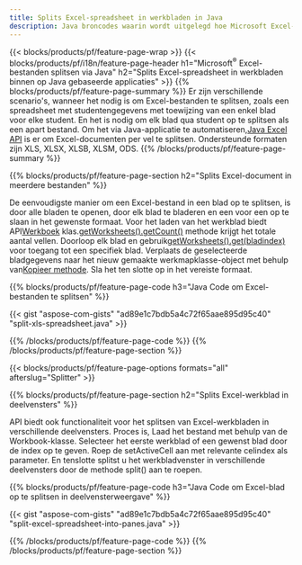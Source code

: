 ```yaml
---
title: Splits Excel-spreadsheet in werkbladen in Java
description: Java broncodes waarin wordt uitgelegd hoe Microsoft Excel-bestanden in meerdere documenten kunnen worden gesplitst met behulp van de Java Excel-bibliotheek
---
```

{{< blocks/products/pf/feature-page-wrap >}}
{{< blocks/products/pf/i18n/feature-page-header h1="Microsoft<sup>&reg;</sup> Excel-bestanden splitsen via Java" h2="Splits Excel-spreadsheet in werkbladen binnen op Java gebaseerde applicaties" >}}
{{% blocks/products/pf/feature-page-summary %}}
 Er zijn verschillende scenario's, wanneer het nodig is om Excel-bestanden te splitsen, zoals een spreadsheet met studentengegevens met toewijzing van een enkel blad voor elke student. En het is nodig om elk blad qua student op te splitsen als een apart bestand. Om het via Java-applicatie te automatiseren,[Java Excel API](/cells/nl/java/) is er om Excel-documenten per vel te splitsen. Ondersteunde formaten zijn XLS, XLSX, XLSB, XLSM, ODS.
{{% /blocks/products/pf/feature-page-summary %}}

{{% blocks/products/pf/feature-page-section h2="Splits Excel-document in meerdere bestanden" %}}

De eenvoudigste manier om een Excel-bestand in een blad op te splitsen, is door alle bladen te openen, door elk blad te bladeren en een voor een op te slaan in het gewenste formaat. Voor het laden van het werkblad biedt API[Werkboek](https://reference.aspose.com/cells/java/com.aspose.cells/Workbook) klas.[getWorksheets().getCount()](https://reference.aspose.com/cells/java/com.aspose.cells/worksheetcollection#Count) methode krijgt het totale aantal vellen. Doorloop elk blad en gebruik[getWorksheets().get(bladindex)](https://reference.aspose.com/cells/java/com.aspose.cells/worksheetcollection#get) voor toegang tot een specifiek blad. Verplaats de geselecteerde bladgegevens naar het nieuw gemaakte werkmapklasse-object met behulp van[Kopieer methode](https://reference.aspose.com/cells/java/com.aspose.cells/workbook#copy(com.aspose.cells.Workbook)). Sla het ten slotte op in het vereiste formaat.

{{% blocks/products/pf/feature-page-code h3="Java Code om Excel-bestanden te splitsen" %}}

{{< gist "aspose-com-gists" "ad89e1c7bdb5a4c72f65aae895d95c40" "split-xls-spreadsheet.java" >}}

{{% /blocks/products/pf/feature-page-code %}}
{{% /blocks/products/pf/feature-page-section %}}

{{< blocks/products/pf/feature-page-options formats="all" afterslug="Splitter" >}}

{{% blocks/products/pf/feature-page-section h2="Splits Excel-werkblad in deelvensters" %}}

API biedt ook functionaliteit voor het splitsen van Excel-werkbladen in verschillende deelvensters. Proces is, Laad het bestand met behulp van de Workbook-klasse. Selecteer het eerste werkblad of een gewenst blad door de index op te geven. Roep de setActiveCell aan met relevante celindex als parameter. En tenslotte splitst u het werkbladvenster in verschillende deelvensters door de methode split() aan te roepen.

{{% blocks/products/pf/feature-page-code h3="Java Code om Excel-blad op te splitsen in deelvensterweergave" %}}

{{< gist "aspose-com-gists" "ad89e1c7bdb5a4c72f65aae895d95c40" "split-excel-spreadsheet-into-panes.java" >}}

{{% /blocks/products/pf/feature-page-code %}}
{{% /blocks/products/pf/feature-page-section %}}
